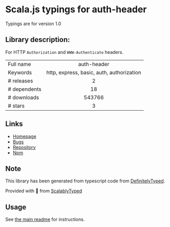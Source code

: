 
# Scala.js typings for auth-header

Typings are for version 1.0

## Library description:
For HTTP `Authorization` and `WWW-Authenticate` headers.

|                    |                 |
| ------------------ | :-------------: |
| Full name          | auth-header |
| Keywords           | http, express, basic, auth, authorization |
| # releases         | 2 |
| # dependents       | 18 |
| # downloads        | 543766 |
| # stars            | 3 |

## Links
- [Homepage](https://github.com/izaakschroeder/auth-header)
- [Bugs](https://github.com/izaakschroeder/auth-header/issues)
- [Repository](https://github.com/izaakschroeder/auth-header)
- [Npm](https://www.npmjs.com/package/auth-header)
    


## Note
This library has been generated from typescript code from [DefinitelyTyped](https://definitelytyped.org).

Provided with :purple_heart: from [ScalablyTyped](https://github.com/oyvindberg/ScalablyTyped)

## Usage
See [the main readme](../../readme.md) for instructions.


